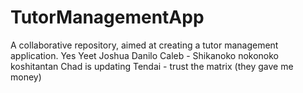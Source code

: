 # TutorManagementApp
A collaborative repository, aimed at creating a tutor management application.
Yes
Yeet
Joshua
Danilo
Caleb - Shikanoko nokonoko koshitantan
Chad is updating
Tendai - trust the matrix (they gave me money)